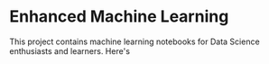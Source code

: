 # Enhanced Machine Learning
This project contains machine learning notebooks for Data Science enthusiasts and learners. Here's